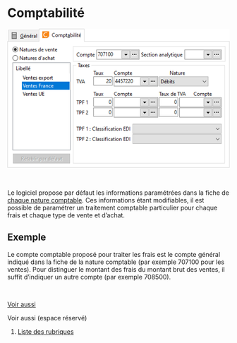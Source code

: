 # Comptabilité



![](../../assets/images/Frais/2/OngletComptabilite.png)


 


Le logiciel propose par défaut les informations paramétrées dans la 
 fiche de [chaque 
 nature comptable](../../NaturesComptable/1/NaturesComptables.md). Ces informations étant modifiables, il est possible 
 de paramétrer un traitement comptable particulier pour chaque frais et 
 chaque type de vente et d’achat.


## Exemple


Le compte comptable proposé pour traiter les frais est le compte général 
 indiqué dans la fiche de la nature comptable (par exemple 707100 pour 
 les ventes). Pour distinguer le montant des frais du montant brut des 
 ventes, il suffit d’indiquer un autre compte (par exemple 708500).


 


[Voir aussi](javascript:RelatedTopic0.Click())


Voir aussi (espace réservé)
 

1. [Liste des rubriques](#)



